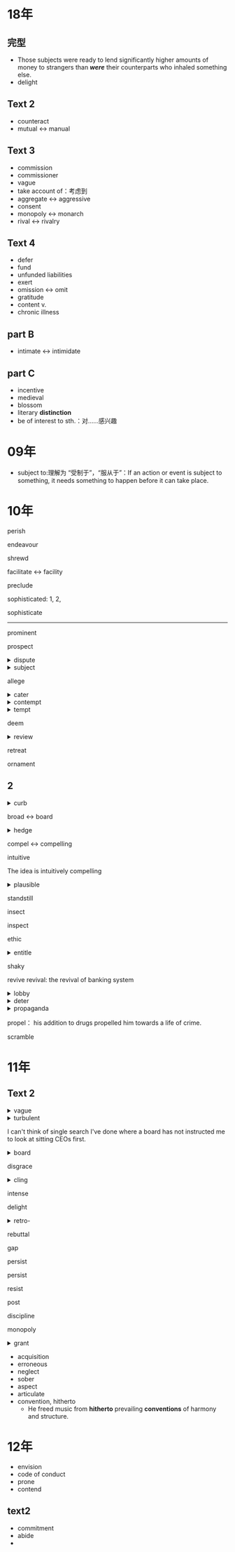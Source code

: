 # 18年
## 完型
- Those subjects were ready to lend significantly higher amounts of money to strangers than ***were*** their counterparts who inhaled something else.
- delight
## Text 2
- counteract
- mutual <-> manual
## Text 3
- commission
- commissioner
- vague
- take account of：考虑到
- aggregate <-> aggressive
- consent
- monopoly <-> monarch
- rival <-> rivalry
## Text 4
- defer
- fund
- unfunded liabilities
- exert
- omission <-> omit
- gratitude
- content v.
- chronic illness
## part B
- intimate <-> intimidate

## part C

- incentive
- medieval
- blossom
- literary **distinction**
- be of interest to sth.：对……感兴趣

# 09年
- subject to:理解为 “受制于”，“服从于”：If an action or event is subject to something, it needs something to happen before it can take place.

# 10年
perish

endeavour

shrewd

facilitate <-> facility

preclude

sophisticated: 1, 2,


sophisticate

---


prominent

prospect


<details>
<summary>dispute</summary>

  in ~      

</details>

<details>
<summary>subject</summary>

  n. :1,   2,

  v.

  adv.

</details>


allege

<details>
<summary>cater</summary>

  his style caters largely to modern specialist

</details>

<details>
<summary>contempt</summary>

  I define 'journalism' as 'a term of contempt applied by writers who are not read to writers who are.

</details>

<details>
<summary>tempt</summary>

  I am tempted to do sth.

</details>

deem

<details>
<summary>review</summary>

  1, 回顾

  2, 评论

  3, 审查


  reviewer
</details>

retreat

ornament

## 2
<details>
<summary>curb</summary>

  curbs on business-method

</details>

broad <-> board

<details>
<summary>hedge</summary>

  hedge risks

</details>

compel <-> compelling

intuitive

The idea is intuitively compelling


<details>
<summary>plausible</summary>

  the supposed importance of influentials derives from a **plausible**-sounding butlargely untested theory called the "2-step flow of communication".

</details>

standstill

insect

inspect

ethic

<details>
<summary>entitle</summary>

  they are **entitle**d to continuance.

  他们有权利活下去

</details>

shaky

revive
revival:
the revival of banking system

<details>
<summary>lobby</summary>

  their lobbying seems to be working.

</details>


<details>
<summary>deter</summary>

    none of these requirements should deter large retailers from ...  

</details>

<details>
<summary>propaganda</summary>

  繁殖

</details>

propel： his addition to drugs propelled him towards a life of crime.

scramble

# 11年
## Text 2
<details>
<summary>vague</summary>

    vague excuses

</details>

<details>
<summary>turbulent</summary>

    A turbulent business environment

</details>

I can't think of single search I've done where a board has not instructed me to look at sitting CEOs first.

<details>
<summary>board</summary>

    董事会

</details>

disgrace

<details>
<summary>cling</summary>

    top performers used to cling to their posts

</details>

intense

delight

<details>
<summary>retro-</summary>

  - retrospect
    happiness in retrospect

</details>

rebuttal

gap

persist

persist

resist

post

discipline

monopoly

<details>
<summary>grant</summary>

  take for granted
  federal research grants rose fourfold

</details>

- acquisition
- erroneous
- neglect
- sober
- aspect
- articulate
- convention, hitherto
  - He freed music from **hitherto** prevailing **conventions** of harmony and structure.

# 12年
- envision
- code of conduct
- prone
- contend

## text2
- commitment
- abide
- 